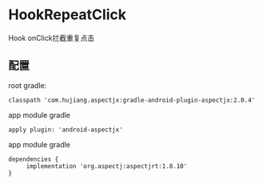 # HookRepeatClick
Hook onClick拦截重复点击

## 配置

root gradle:

    classpath 'com.hujiang.aspectjx:gradle-android-plugin-aspectjx:2.0.4'

app module gradle 

    apply plugin: 'android-aspectjx'
    
app module gradle

    dependencies {
         implementation 'org.aspectj:aspectjrt:1.8.10'
    }
